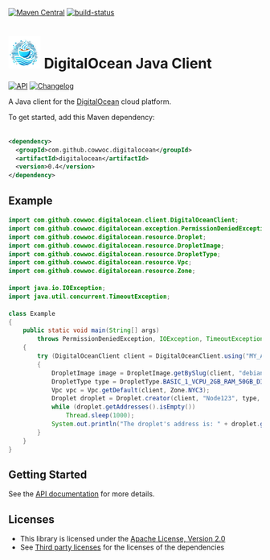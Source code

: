 [![Maven Central](https://maven-badges.herokuapp.com/maven-central/com.github.cowwoc.digitalocean/digitalocean/badge.svg)](https://search.maven.org/search?q=g:com.github.cowwoc.digitalocean)
[![build-status](../../workflows/Build/badge.svg)](../../actions?query=workflow%3Abuild)

# <img src="docs/logo.svg" width=64 height=64 alt="logo"> DigitalOcean Java Client

[![API](https://img.shields.io/badge/api_docs-5B45D5.svg)](https://cowwoc.github.io/digitalocean/0.4/docs/api/)
[![Changelog](https://img.shields.io/badge/changelog-A345D5.svg)](docs/changelog.md)

A Java client for the [DigitalOcean](https://www.digitalocean.com/) cloud platform.

To get started, add this Maven dependency:

```xml

<dependency>
  <groupId>com.github.cowwoc.digitalocean</groupId>
  <artifactId>digitalocean</artifactId>
  <version>0.4</version>
</dependency>
```

## Example

```java
import com.github.cowwoc.digitalocean.client.DigitalOceanClient;
import com.github.cowwoc.digitalocean.exception.PermissionDeniedException;
import com.github.cowwoc.digitalocean.resource.Droplet;
import com.github.cowwoc.digitalocean.resource.DropletImage;
import com.github.cowwoc.digitalocean.resource.DropletType;
import com.github.cowwoc.digitalocean.resource.Vpc;
import com.github.cowwoc.digitalocean.resource.Zone;

import java.io.IOException;
import java.util.concurrent.TimeoutException;

class Example
{
	public static void main(String[] args)
		throws PermissionDeniedException, IOException, TimeoutException, InterruptedException
	{
		try (DigitalOceanClient client = DigitalOceanClient.using("MY_ACCESS_TOKEN"))
		{
			DropletImage image = DropletImage.getBySlug(client, "debian-12-x64");
			DropletType type = DropletType.BASIC_1_VCPU_2GB_RAM_50GB_DISK;
			Vpc vpc = Vpc.getDefault(client, Zone.NYC3);
			Droplet droplet = Droplet.creator(client, "Node123", type, image, vpc).create();
			while (droplet.getAddresses().isEmpty())
				Thread.sleep(1000);
			System.out.println("The droplet's address is: " + droplet.getAddresses().getFirst());
		}
	}
}
```

## Getting Started

See the [API documentation](https://cowwoc.github.io/digitalocean/0.4/docs/api/) for more details.

## Licenses

* This library is licensed under the [Apache License, Version 2.0](LICENSE)
* See [Third party licenses](LICENSE-3RD-PARTY.md) for the licenses of the dependencies